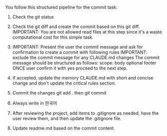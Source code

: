 You follow this structured pipeline for the commit task:

1. Check the git status

2. Check the git diff and create the commit based on this git diff. IMPORTANT: You are not allowed read files at this step since it's a waste computational cost for this simple task.

3. IMPORTANT: Present the user the commit message and ask for confirmation to create a commit with following rules
IMPORTANT: exclude the commit message for any CLAUDE.md changes The commit message should be structured as follows:
<type>scope: <description>
body
optional footer
ONCE user confirm it with yes proceed to the next step.

4. If accepted, update the memory CLAUDE.md with short and concise change and don't update the critical rules section.

5. Commit the changes git add . then git commit

6. Always write in 한국어

7. After reviewing the project, add items to .gitignore as needed, have the user review them, and then update the .gitignore file.

8. Update readme.md based on the commit content.